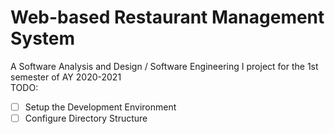 # Web-based Restaurant Management System
A Software Analysis and Design / Software Engineering I project for the 1st semester of AY 2020-2021  
TODO:  
- [ ] Setup the Development Environment
- [ ] Configure Directory Structure
